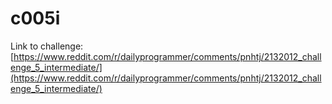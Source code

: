 # c005i

Link to challenge: [https://www.reddit.com/r/dailyprogrammer/comments/pnhtj/2132012_challenge_5_intermediate/](https://www.reddit.com/r/dailyprogrammer/comments/pnhtj/2132012_challenge_5_intermediate/)